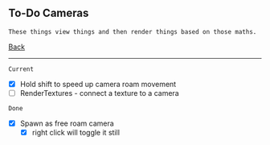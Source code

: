 To-Do Cameras
-----

    These things view things and then render things based on those maths.

[Back](todo-main.md)

-----

`Current`

- [x] Hold shift to speed up camera roam movement
- [ ] RenderTextures - connect a texture to a camera

`Done`

- [x] Spawn as free roam camera
    - [x] right click will toggle it still